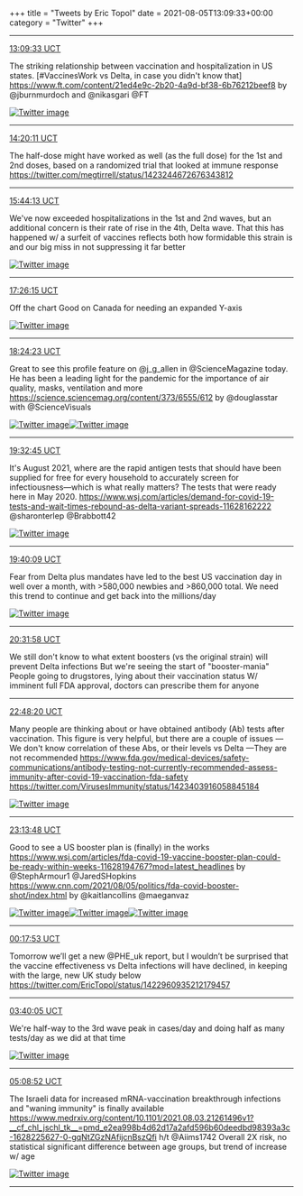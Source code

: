 +++
title = "Tweets by Eric Topol" 
date = 2021-08-05T13:09:33+00:00
category = "Twitter"
+++


---

<a href="https://twitter.com/erictopol/status/1423269949384974338" target="_blank" rel="noreferer">13:09:33 UCT</a>

The striking relationship between vaccination and hospitalization in US states. 
[#VaccinesWork vs Delta, in case you didn't know that]
https://www.ft.com/content/21ed4e9c-2b20-4a9d-bf38-6b76212beef8 by @jburnmurdoch and @nikasgari @FT 

<a href="E8B4AxMVUAANn8_.jpg"  ><img src="E8B4AxMVUAANn8_.jpg" alt="Twitter image" ></img></a>

---

<a href="https://twitter.com/erictopol/status/1423287725604544519" target="_blank" rel="noreferer">14:20:11 UCT</a>

The half-dose might have worked as well (as the full dose) for the 1st and 2nd doses, based on a randomized trial that looked at immune response https://twitter.com/megtirrell/status/1423244672676343812



---

<a href="https://twitter.com/erictopol/status/1423308870944923655" target="_blank" rel="noreferer">15:44:13 UCT</a>

We've now exceeded hospitalizations in the 1st and 2nd waves, but an additional concern is their rate of rise in the 4th, Delta wave. 
That this has happened w/ a surfeit of vaccines reflects both how formidable this strain is and our big miss in not suppressing it far better 

<a href="E8CZwMAVEAs0YZH.jpg"  ><img src="E8CZwMAVEAs0YZH.jpg" alt="Twitter image" ></img></a>

---

<a href="https://twitter.com/erictopol/status/1423334547962294273" target="_blank" rel="noreferer">17:26:15 UCT</a>

Off the chart
Good on Canada for needing an expanded Y-axis 

<a href="E8CzC5GVkAIP3X0.jpg"  ><img src="E8CzC5GVkAIP3X0.jpg" alt="Twitter image" ></img></a>

---

<a href="https://twitter.com/erictopol/status/1423349179259129857" target="_blank" rel="noreferer">18:24:23 UCT</a>

Great to see this profile feature on @j_g_allen in @ScienceMagazine today. He has been a leading light for the pandemic for the importance of air quality, masks, ventilation and more https://science.sciencemag.org/content/373/6555/612
by @douglasstar with @ScienceVisuals 

<a href="E8C_3MmUcAAoVrR.jpg"  ><img src="E8C_3MmUcAAoVrR.jpg" alt="Twitter image" ></img></a><a href="E8C_4k3VEAU9CHy.jpg"  ><img src="E8C_4k3VEAU9CHy.jpg" alt="Twitter image" ></img></a>

---

<a href="https://twitter.com/erictopol/status/1423366385871200258" target="_blank" rel="noreferer">19:32:45 UCT</a>

It's August 2021, where are the rapid antigen tests that should have been supplied for free for every household to accurately screen for infectiousness—which is what really matters? The tests that were ready here in May 2020. https://www.wsj.com/articles/demand-for-covid-19-tests-and-wait-times-rebound-as-delta-variant-spreads-11628162222 @sharonterlep @Brabbott42 

<a href="E8DPRHMVoAI23Nu.jpg"  ><img src="E8DPRHMVoAI23Nu.jpg" alt="Twitter image" ></img></a>

---

<a href="https://twitter.com/erictopol/status/1423368244803506179" target="_blank" rel="noreferer">19:40:09 UCT</a>

Fear from Delta plus mandates have led to the best US vaccination day in well over a month, with &gt;580,000 newbies and &gt;860,000 total. We need this trend to continue and get back into the millions/day 

<a href="E8DRRHcVoAAesOl.jpg"  ><img src="E8DRRHcVoAAesOl.jpg" alt="Twitter image" ></img></a>

---

<a href="https://twitter.com/erictopol/status/1423381286371033091" target="_blank" rel="noreferer">20:31:58 UCT</a>

We still don't know to what extent boosters (vs the original strain) will prevent Delta infections
But we're seeing the start of "booster-mania"
People going to drugstores, lying about their vaccination status
W/ imminent full FDA approval, doctors can prescribe them for anyone



---

<a href="https://twitter.com/erictopol/status/1423415602744492037" target="_blank" rel="noreferer">22:48:20 UCT</a>

Many people are thinking about or have obtained antibody (Ab) tests after vaccination. This figure is very helpful, but there are a couple of issues
—We don't know correlation of these Abs, or their levels vs Delta
—They are not recommended https://www.fda.gov/medical-devices/safety-communications/antibody-testing-not-currently-recommended-assess-immunity-after-covid-19-vaccination-fda-safety  https://twitter.com/VirusesImmunity/status/1423403916058845184

<a href="E8D8tzrUYAELDO5.jpg"  ><img src="E8D8tzrUYAELDO5.jpg" alt="Twitter image" ></img></a>

---

<a href="https://twitter.com/erictopol/status/1423422014690189313" target="_blank" rel="noreferer">23:13:48 UCT</a>

Good to see a US booster plan is (finally) in the works
https://www.wsj.com/articles/fda-covid-19-vaccine-booster-plan-could-be-ready-within-weeks-11628194767?mod=latest_headlines by @StephArmour1 @JaredSHopkins   https://www.cnn.com/2021/08/05/politics/fda-covid-booster-shot/index.html by @kaitlancollins @maeganvaz 

<a href="E8EB4fkUYAMd3Gu.jpg"  ><img src="E8EB4fkUYAMd3Gu.jpg" alt="Twitter image" ></img></a><a href="E8ECPDXVkAMinLN.jpg"  ><img src="E8ECPDXVkAMinLN.jpg" alt="Twitter image" ></img></a><a href="E8ECREpVoAMfRBy.jpg"  ><img src="E8ECREpVoAMfRBy.jpg" alt="Twitter image" ></img></a>

---

<a href="https://twitter.com/erictopol/status/1423438139721281536" target="_blank" rel="noreferer">00:17:53 UCT</a>

Tomorrow we’ll get a new @PHE_uk report, but I wouldn’t be surprised that the vaccine effectiveness vs Delta infections will have declined, in keeping with the large, new UK study below https://twitter.com/EricTopol/status/1422960935212179457



---

<a href="https://twitter.com/erictopol/status/1423489026112118789" target="_blank" rel="noreferer">03:40:05 UCT</a>

We're half-way to the 3rd wave peak in cases/day and doing half as many tests/day as we did at that time 

<a href="E8E_bDiVIAgqy_6.jpg"  ><img src="E8E_bDiVIAgqy_6.jpg" alt="Twitter image" ></img></a>

---

<a href="https://twitter.com/erictopol/status/1423511369232445444" target="_blank" rel="noreferer">05:08:52 UCT</a>

The Israeli data for increased mRNA-vaccination breakthrough infections and "waning immunity" is finally available 
https://www.medrxiv.org/content/10.1101/2021.08.03.21261496v1?__cf_chl_jschl_tk__=pmd_e2ea998b4d62d17a2afd596b60deedbd98393a3c-1628225627-0-gqNtZGzNAfijcnBszQfi h/t @Aiims1742 
Overall 2X risk, no statistical significant difference between age groups, but trend of increase w/ age 

<a href="E8FT4xlVkAMuX_W.jpg"  ><img src="E8FT4xlVkAMuX_W.jpg" alt="Twitter image" ></img></a>

---